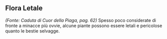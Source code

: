 ## **Flora Letale**

*(Fonte: Caduta di Cuor della Piaga, pag. 62)* Spesso poco considerate di fronte a minacce più ovvie, alcune piante possono essere letali e pericolose quanto le bestie selvagge.
